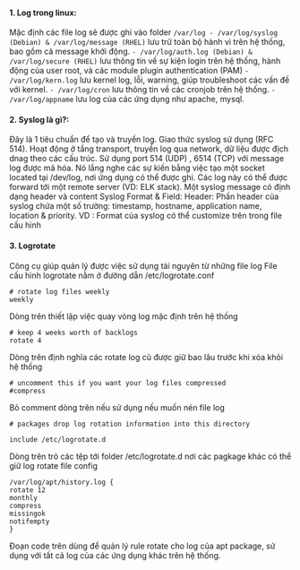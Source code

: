 #### 1. Log trong linux:
Mặc định các file log sẽ được ghi vào folder ``` /var/log - /var/log/syslog (Debian) & /var/log/message (RHEL) ``` lưu trữ toàn bộ hành vì trên hệ thống, bao gồm cả message khởi động. ``` - /var/log/auth.log (Debian) & /var/log/secure (RHEL) ``` lưu thông tin về sự kiện login trên hệ thống, hành động của user root, và các module plugin authentication (PAM) ``` - /var/log/kern.log ``` lưu kernel log, lỗi, warning, giúp troubleshoot các vấn đề với kernel. ``` - /var/log/cron ``` lưu thông tin về các cronjob trên hệ thống. ``` - /var/log/appname ``` lưu log của các ứng dụng như apache, mysql.

#### 2. Syslog là gì?:
Đây là 1 tiêu chuẩn để tạo và truyền log. Giao thức syslog sử dụng (RFC 514). Hoạt động ở tầng transport, truyền log qua network, dữ liệu được địch dnag theo các cấu trúc. Sử dụng port 514 (UDP) , 6514 (TCP) với message log được mã hóa.
Nó lắng nghe các sự kiến bằng việc tạo một socket located tại /dev/log, nơi ứng dụng có thể được ghi. Các log này có thể được forward tới một remote server (VD: ELK stack).
Một syslog message có định dạng header và content Syslog Format & Field:
Header: Phần header của syslog chứa một số trường: timestamp, hostname, application name, location & priority. VD :
Format của syslog có thể customize trên trong file cấu hình
#### 3. Logrotate
Công cụ giúp quản lý được việc sử dụng tài nguyên từ những file log
File cấu hình logrotate nằm ở đường dẫn /etc/logrotate.conf
```
# rotate log files weekly
weekly
```
Dòng trên thiết lập việc quay vòng log mặc định trên hệ thống
```
# keep 4 weeks worth of backlogs
rotate 4
```
Dòng trên định nghĩa các rotate log cũ được giữ bao lâu trước khi xóa khỏi hệ thống
```
# uncomment this if you want your log files compressed
#compress
```
Bỏ comment dòng trên nếu sử dụng nếu muốn nén file log
```
# packages drop log rotation information into this directory
```
```
include /etc/logrotate.d
```
Dòng trên trỏ các tệp tới folder /etc/logrotate.d nơi các pagkage khác có thể giữ log rotate file config
```
/var/log/apt/history.log {
rotate 12
monthly
compress
missingok
notifempty
}
```
Đoạn code trên dùng để quản lý rule rotate cho log của apt package, sử dụng với tất cả log của các ứng dụng khác trên hệ thống.
